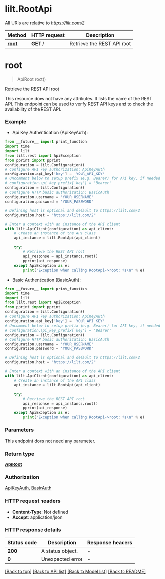 # lilt.RootApi

All URIs are relative to *https://lilt.com/2*

Method | HTTP request | Description
------------- | ------------- | -------------
[**root**](RootApi.md#root) | **GET** / | Retrieve the REST API root


# **root**
> ApiRoot root()

Retrieve the REST API root

This resource does not have any attributes. It lists the name of the REST API.  This endpoint can be used to verify REST API keys and to check the availability of the REST API.  

### Example

* Api Key Authentication (ApiKeyAuth):
```python
from __future__ import print_function
import time
import lilt
from lilt.rest import ApiException
from pprint import pprint
configuration = lilt.Configuration()
# Configure API key authorization: ApiKeyAuth
configuration.api_key['key'] = 'YOUR_API_KEY'
# Uncomment below to setup prefix (e.g. Bearer) for API key, if needed
# configuration.api_key_prefix['key'] = 'Bearer'
configuration = lilt.Configuration()
# Configure HTTP basic authorization: BasicAuth
configuration.username = 'YOUR_USERNAME'
configuration.password = 'YOUR_PASSWORD'

# Defining host is optional and default to https://lilt.com/2
configuration.host = "https://lilt.com/2"

# Enter a context with an instance of the API client
with lilt.ApiClient(configuration) as api_client:
    # Create an instance of the API class
    api_instance = lilt.RootApi(api_client)
    
    try:
        # Retrieve the REST API root
        api_response = api_instance.root()
        pprint(api_response)
    except ApiException as e:
        print("Exception when calling RootApi->root: %s\n" % e)
```

* Basic Authentication (BasicAuth):
```python
from __future__ import print_function
import time
import lilt
from lilt.rest import ApiException
from pprint import pprint
configuration = lilt.Configuration()
# Configure API key authorization: ApiKeyAuth
configuration.api_key['key'] = 'YOUR_API_KEY'
# Uncomment below to setup prefix (e.g. Bearer) for API key, if needed
# configuration.api_key_prefix['key'] = 'Bearer'
configuration = lilt.Configuration()
# Configure HTTP basic authorization: BasicAuth
configuration.username = 'YOUR_USERNAME'
configuration.password = 'YOUR_PASSWORD'

# Defining host is optional and default to https://lilt.com/2
configuration.host = "https://lilt.com/2"

# Enter a context with an instance of the API client
with lilt.ApiClient(configuration) as api_client:
    # Create an instance of the API class
    api_instance = lilt.RootApi(api_client)
    
    try:
        # Retrieve the REST API root
        api_response = api_instance.root()
        pprint(api_response)
    except ApiException as e:
        print("Exception when calling RootApi->root: %s\n" % e)
```

### Parameters
This endpoint does not need any parameter.

### Return type

[**ApiRoot**](ApiRoot.md)

### Authorization

[ApiKeyAuth](../README.md#ApiKeyAuth), [BasicAuth](../README.md#BasicAuth)

### HTTP request headers

 - **Content-Type**: Not defined
 - **Accept**: application/json

### HTTP response details
| Status code | Description | Response headers |
|-------------|-------------|------------------|
**200** | A status object. |  -  |
**0** | Unexpected error |  -  |

[[Back to top]](#) [[Back to API list]](../README.md#documentation-for-api-endpoints) [[Back to Model list]](../README.md#documentation-for-models) [[Back to README]](../README.md)

